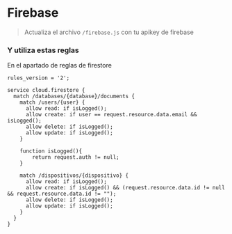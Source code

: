 # Firebase

> Actualiza el archivo `/firebase.js` con tu apikey de firebase

### Y utiliza estas reglas

En el apartado de reglas de firestore

```
rules_version = '2';

service cloud.firestore {
  match /databases/{database}/documents {
    match /users/{user} {
      allow read: if isLogged();
      allow create: if user == request.resource.data.email && isLogged();
      allow delete: if isLogged();
      allow update: if isLogged();
    }
    
    function isLogged(){
    	return request.auth != null;
    }
    
    match /dispositivos/{dispositivo} {
      allow read: if isLogged();
      allow create: if isLogged() && (request.resource.data.id != null && request.resource.data.id != "");
      allow delete: if isLogged();
      allow update: if isLogged();
    }
  }
}
```
